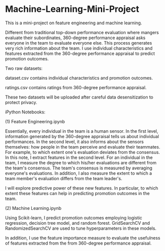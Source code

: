 # Machine-Learning-Mini-Project

This is a mini-project on feature engineering and machine learning.

Different from traditional top-down performance evaluation where mangers evaluate their subordinates, 360-degree performance appraisal asks everyone in the team to evaluate everyone else. This process generates very rich information about the team. I use individual characteristics and features extracted from the 360-degree performance appraisal to predict promotion outcomes.

Two raw datasets:

dataset.csv contains individual characteristics and promotion outcomes.

ratings.csv contains ratings from 360-degree performance appraisal.

These two datasets will be uploaded after careful data desensitization to protect privacy.

iPython Notebooks:

(1) Feature Engineering.ipynb

Essentially, every individual in the team is a human sensor. In the first level, information generated by the 360-degree appraisal tells us about individual performances. In the second level, it also informs about the sensors themselves: how people in the team perceive and evaluate their teammates. For example, to which extent one's evaluation deviates from the consensus.
In this note, I extract features in the second level. For an individual in the team, I measure the degree to which his/her evaluations are different from the team's consensus. The team's consensus is measured by averaging everyone's evaluations. In addition, I also measure the extent to which a team member's evaluation differs from the team leader's.

I will explore predictive power of these new features. In particular, to which extent these features can help in predicting promotion outcomes in the team.

(2) Machine Learning.ipynb

Using Scikit-learn, I predict promotion outcomes employing logistic regression, decision tree model, and random forest. GridSearchCV and RandomizedSearchCV are used to tune hyperparameters in these models. 

In addition, I use the feature importance measure to evaluate the usefulness of features extracted from the from 360-degree performance appraisal.
